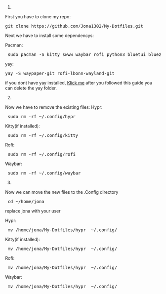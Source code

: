 1.
 First you have to clone my repo:

 <pre>git clone https://github.com/Jona1302/My-Dotfiles.git </pre>

 Next we have to install some dependencys:

 Pacman:
 <pre> sudo pacman -S kitty swww waybar rofi python3 bluetui bluez-utils brightnessctl pipewire pipewire-pulse ttf-jetbrains-mono-nerd wireplumber </pre>

 yay:
 <pre>yay -S waypaper-git rofi-lbonn-wayland-git </pre>
 if you dont have yay installed, [Klick me](https://github.com/Jguer/yay) after you followed this guide you can delete the yay folder.


2.
 Now we have to remove the existing files:
 Hypr:
 <pre> sudo rm -rf ~/.config/hypr </pre>

 Kitty(if installed):
 <pre> sudo rm -rf ~/.config/kitty </pre>

 Rofi:
 <pre> sudo rm -rf ~/.config/rofi </pre>

 Waybar:
 <pre> sudo rm -rf ~/.config/waybar </pre>

3.
 Now we can move the new files to the .Config directory
 <pre> cd ~/home/jona</pre> replace jona with your user

 Hypr:
 <pre> mv /home/jona/My-Dotfiles/hypr  ~/.config/ </pre>

 Kitty(if installed):
 <pre> mv /home/jona/My-Dotfiles/hypr  ~/.config/ </pre>

 Rofi:
 <pre> mv /home/jona/My-Dotfiles/hypr  ~/.config/ </pre>

 Waybar:
 <pre> mv /home/jona/My-Dotfiles/hypr  ~/.config/ </pre>
